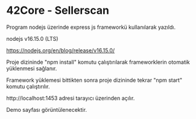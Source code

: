 # 42Core - Sellerscan

Program nodejs üzerinde express js frameworkü kullanılarak yazıldı.

nodejs v16.15.0 (LTS)

https://nodejs.org/en/blog/release/v16.15.0/

Proje dizininde "npm install" komutu çalıştırılarak frameworklerin otomatik yüklenmesi sağlanır.

Framework yüklemesi bittikten sonra proje dizininde tekrar "npm start" komutu çalıştırılır.

http://localhost:1453 adresi tarayıcı üzerinden açılır.

Demo sayfası görüntülenecektir.